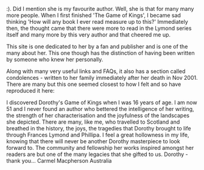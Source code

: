 :). Did I mention she is my favourite author. Well, she is that for many many more people. When I first finished 'The Game of Kings', I became sad thinking 'How will any book I ever read measure up to this?' Immediately then, the thought came that there were more to read in the Lymond series itself and many more by this very author and that cheered me up. 

This site is one dedicated to her by a fan and publisher and is one of the many about her. This one though has the distinction of having been written by someone who knew her personally. 

Along with many very useful links and FAQs, it also has a section called condolences - written to her family immediately after her death in Nov 2001. There are many but this one seemed closest to how I felt and so have reproduced it here:

<Snip>I discovered Dorothy's Game of Kings when I was 16 years of age. I am now 51 and I never found an author who bettered the intelligence of her writing, the strength of her characterisation and the joyfulness of the landscapes she depicted. There are many, like me, who travelled to Scotland and breathed in the history, the joys, the tragedies that Dorothy brought to life through Frances Lymond and Phillipa. I feel a great hollowness in my life, knowing that there will never be another Dorothy masterpiece to look forward to. The community and fellowship her works inspired amongst her readers are but one of the many legacies that she gifted to us. Dorothy - thank you... Carmel Macpherson Australia</Snip>